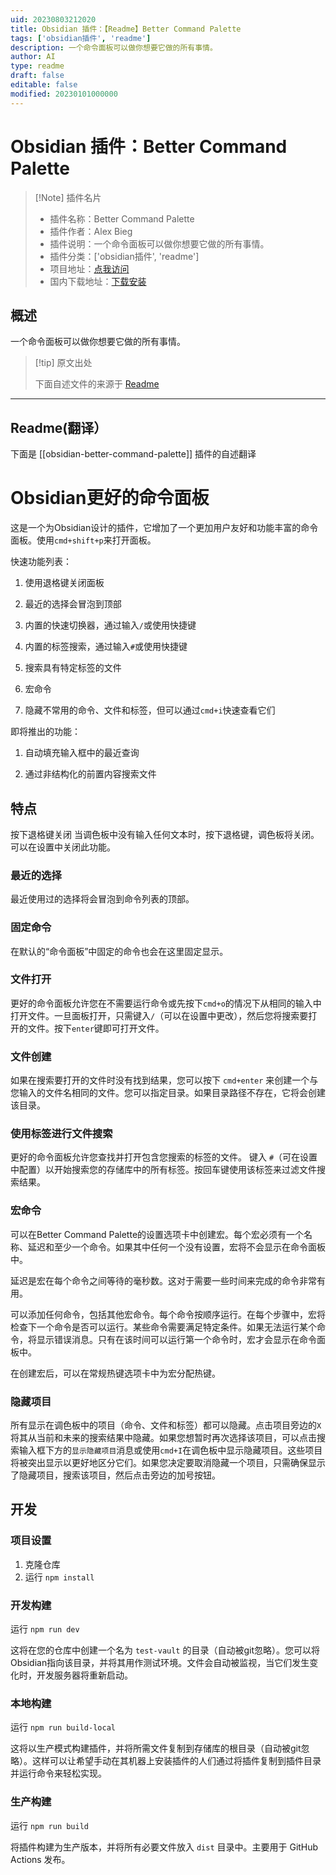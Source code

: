 ```yaml
---
uid: 20230803212020
title: Obsidian 插件：【Readme】Better Command Palette
tags: ['obsidian插件', 'readme']
description: 一个命令面板可以做你想要它做的所有事情。
author: AI
type: readme
draft: false
editable: false
modified: 20230101000000
---
```


# Obsidian 插件：Better Command Palette

> [!Note] 插件名片
> - 插件名称：Better Command Palette
> - 插件作者：Alex Bieg
> - 插件说明：一个命令面板可以做你想要它做的所有事情。
> - 插件分类：['obsidian插件', 'readme']
> - 项目地址：[点我访问](https://github.com/AlexBieg/obsidian-better-command-palette)
> - 国内下载地址：[下载安装](https://pkmer.cn/products/plugin/pluginMarket/?obsidian-better-command-palette)

## 概述

一个命令面板可以做你想要它做的所有事情。



> [!tip] 原文出处
> 
>下面自述文件的来源于 [Readme](https://ghproxy.net/https://raw.githubusercontent.com/AlexBieg/obsidian-better-command-palette/master/README.md)
> 

---

## Readme(翻译）

下面是 [[obsidian-better-command-palette]] 插件的自述翻译



# Obsidian更好的命令面板

这是一个为Obsidian设计的插件，它增加了一个更加用户友好和功能丰富的命令面板。使用`cmd+shift+p`来打开面板。



快速功能列表：

1. 使用退格键关闭面板

2. 最近的选择会冒泡到顶部

3. 内置的快速切换器，通过输入`/`或使用快捷键

4. 内置的标签搜索，通过输入`#`或使用快捷键

5. 搜索具有特定标签的文件

6. 宏命令

7. 隐藏不常用的命令、文件和标签，但可以通过`cmd+i`快速查看它们



即将推出的功能：

1. 自动填充输入框中的最近查询

2. 通过非结构化的前置内容搜索文件

## 特点

按下退格键关闭
当调色板中没有输入任何文本时，按下退格键，调色板将关闭。可以在设置中关闭此功能。

### 最近的选择

最近使用过的选择将会冒泡到命令列表的顶部。

### 固定命令
在默认的“命令面板”中固定的命令也会在这里固定显示。

### 文件打开
更好的命令面板允许您在不需要运行命令或先按下`cmd+o`的情况下从相同的输入中打开文件。一旦面板打开，只需键入`/`（可以在设置中更改），然后您将搜索要打开的文件。按下`enter`键即可打开文件。

### 文件创建
如果在搜索要打开的文件时没有找到结果，您可以按下 `cmd+enter` 来创建一个与您输入的文件名相同的文件。您可以指定目录。如果目录路径不存在，它将会创建该目录。

### 使用标签进行文件搜索
更好的命令面板允许您查找并打开包含您搜索的标签的文件。
键入 `#`（可在设置中配置）以开始搜索您的存储库中的所有标签。按回车键使用该标签来过滤文件搜索结果。

### 宏命令
可以在Better Command Palette的设置选项卡中创建宏。每个宏必须有一个名称、延迟和至少一个命令。如果其中任何一个没有设置，宏将不会显示在命令面板中。

延迟是宏在每个命令之间等待的毫秒数。这对于需要一些时间来完成的命令非常有用。

可以添加任何命令，包括其他宏命令。每个命令按顺序运行。在每个步骤中，宏将检查下一个命令是否可以运行。某些命令需要满足特定条件。如果无法运行某个命令，将显示错误消息。只有在该时间可以运行第一个命令时，宏才会显示在命令面板中。

在创建宏后，可以在常规热键选项卡中为宏分配热键。

### 隐藏项目
所有显示在调色板中的项目（命令、文件和标签）都可以隐藏。点击项目旁边的`X`将其从当前和未来的搜索结果中隐藏。如果您想暂时再次选择该项目，可以点击搜索输入框下方的`显示隐藏项目`消息或使用`cmd+I`在调色板中显示隐藏项目。这些项目将被突出显示以更好地区分它们。如果您决定要取消隐藏一个项目，只需确保显示了隐藏项目，搜索该项目，然后点击旁边的加号按钮。

## 开发

### 项目设置
1. 克隆仓库
2. 运行 `npm install`

### 开发构建
运行 `npm run dev`

这将在您的仓库中创建一个名为 `test-vault` 的目录（自动被git忽略）。您可以将Obsidian指向该目录，并将其用作测试环境。文件会自动被监视，当它们发生变化时，开发服务器将重新启动。

### 本地构建

运行 `npm run build-local`



这将以生产模式构建插件，并将所需文件复制到存储库的根目录（自动被git忽略）。这样可以让希望手动在其机器上安装插件的人们通过将插件复制到插件目录并运行命令来轻松实现。

### 生产构建
运行 `npm run build`

将插件构建为生产版本，并将所有必要文件放入 `dist` 目录中。主要用于 GitHub Actions 发布。



